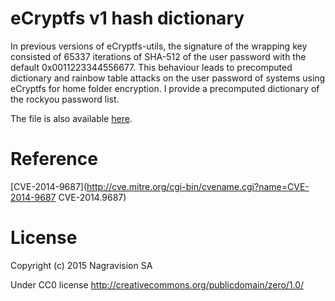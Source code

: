 # eCryptfs v1 hash dictionary
In previous versions of eCryptfs-utils, the signature of the wrapping key consisted of 65337 iterations of SHA-512 of the user password with the default 0x0011223344556677. This behaviour leads to precomputed dictionary and rainbow table attacks on the user password of systems using eCryptfs for home folder encryption. I provide a precomputed dictionary of the rockyou password list.

The file is also available [here](https://mega.nz/#!kxMjQCpI!H4V1XsKe4DOmv6g_NQP-Jx2GhO_-Yv8A0ALxxGCkvxw).

# Reference
[CVE-2014-9687](http://cve.mitre.org/cgi-bin/cvename.cgi?name=CVE-2014-9687 CVE-2014.9687)
# License
Copyright (c) 2015 Nagravision SA

Under CC0 license <http://creativecommons.org/publicdomain/zero/1.0/>
